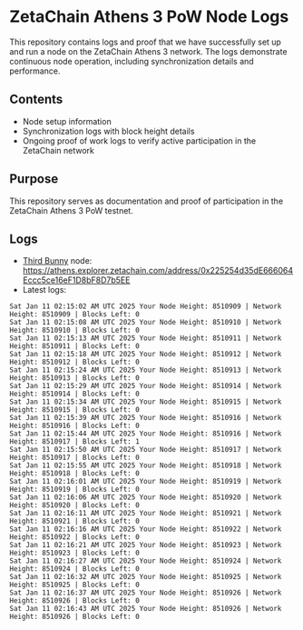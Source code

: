 # ZetaChain Athens 3 PoW Node Logs
This repository contains logs and proof that we have successfully set up and run a node on the ZetaChain Athens 3 network. The logs demonstrate continuous node operation, including synchronization details and performance.

## Contents
- Node setup information
- Synchronization logs with block height details
- Ongoing proof of work logs to verify active participation in the ZetaChain network

## Purpose
This repository serves as documentation and proof of participation in the ZetaChain Athens 3 PoW testnet.

## Logs

- [Third Bunny](https://thirdbunny.xyz/) node: https://athens.explorer.zetachain.com/address/0x225254d35dE666064Eccc5ce16eF1D8bF8D7b5EE
- Latest logs:
```
Sat Jan 11 02:15:02 AM UTC 2025 Your Node Height: 8510909 | Network Height: 8510909 | Blocks Left: 0
Sat Jan 11 02:15:08 AM UTC 2025 Your Node Height: 8510910 | Network Height: 8510910 | Blocks Left: 0
Sat Jan 11 02:15:13 AM UTC 2025 Your Node Height: 8510911 | Network Height: 8510911 | Blocks Left: 0
Sat Jan 11 02:15:18 AM UTC 2025 Your Node Height: 8510912 | Network Height: 8510912 | Blocks Left: 0
Sat Jan 11 02:15:24 AM UTC 2025 Your Node Height: 8510913 | Network Height: 8510913 | Blocks Left: 0
Sat Jan 11 02:15:29 AM UTC 2025 Your Node Height: 8510914 | Network Height: 8510914 | Blocks Left: 0
Sat Jan 11 02:15:34 AM UTC 2025 Your Node Height: 8510915 | Network Height: 8510915 | Blocks Left: 0
Sat Jan 11 02:15:39 AM UTC 2025 Your Node Height: 8510916 | Network Height: 8510916 | Blocks Left: 0
Sat Jan 11 02:15:44 AM UTC 2025 Your Node Height: 8510916 | Network Height: 8510917 | Blocks Left: 1
Sat Jan 11 02:15:50 AM UTC 2025 Your Node Height: 8510917 | Network Height: 8510917 | Blocks Left: 0
Sat Jan 11 02:15:55 AM UTC 2025 Your Node Height: 8510918 | Network Height: 8510918 | Blocks Left: 0
Sat Jan 11 02:16:01 AM UTC 2025 Your Node Height: 8510919 | Network Height: 8510919 | Blocks Left: 0
Sat Jan 11 02:16:06 AM UTC 2025 Your Node Height: 8510920 | Network Height: 8510920 | Blocks Left: 0
Sat Jan 11 02:16:11 AM UTC 2025 Your Node Height: 8510921 | Network Height: 8510921 | Blocks Left: 0
Sat Jan 11 02:16:16 AM UTC 2025 Your Node Height: 8510922 | Network Height: 8510922 | Blocks Left: 0
Sat Jan 11 02:16:21 AM UTC 2025 Your Node Height: 8510923 | Network Height: 8510923 | Blocks Left: 0
Sat Jan 11 02:16:27 AM UTC 2025 Your Node Height: 8510924 | Network Height: 8510924 | Blocks Left: 0
Sat Jan 11 02:16:32 AM UTC 2025 Your Node Height: 8510925 | Network Height: 8510925 | Blocks Left: 0
Sat Jan 11 02:16:37 AM UTC 2025 Your Node Height: 8510926 | Network Height: 8510926 | Blocks Left: 0
Sat Jan 11 02:16:43 AM UTC 2025 Your Node Height: 8510926 | Network Height: 8510926 | Blocks Left: 0
```
